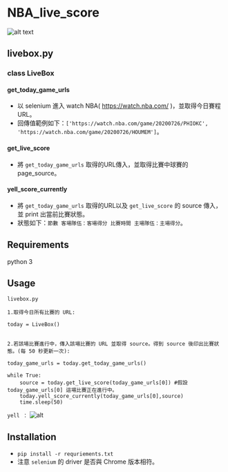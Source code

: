 # NBA_live_score

![alt text](https://miro.medium.com/max/875/0*KxPKgcOZ1eWQdrM7.jpeg)

## livebox.py

### class LiveBox
#### get_today_game_urls
* 以 selenium 進入 watch NBA( https://watch.nba.com/ )，並取得今日賽程URL。
* 回傳值範例如下：`['https://watch.nba.com/game/20200726/PHIOKC', 'https://watch.nba.com/game/20200726/HOUMEM']`。

#### get_live_score
* 將 `get_today_game_urls` 取得的URL傳入，並取得比賽中球賽的 page_source。

#### yell_score_currently
* 將 `get_today_game_urls` 取得的URL以及 `get_live_score` 的 source 傳入，並 print 出當前比賽狀態。
* 狀態如下：`節數 客場隊伍：客場得分 比賽時間 主場隊伍：主場得分`。



## Requirements
python 3

## Usage
`livebox.py`

```
1.取得今日所有比賽的 URL:

today = LiveBox()


2.若該場比賽進行中，傳入該場比賽的 URL 並取得 source。得到 source 後印出比賽狀態。(每 50 秒更新一次):

today_game_urls = today.get_today_game_urls()

while True:
    source = today.get_live_score(today_game_urls[0]) #假設 today_game_urls[0] 這場比賽正在進行中。
    today.yell_score_currently(today_game_urls[0],source)
    time.sleep(50)

```
`yell ：`
![alt](https://i.imgur.com/lxaGOje.png)

## Installation
* `pip install -r requriements.txt`
* 注意 `selenium` 的 driver 是否與 Chrome 版本相符。


